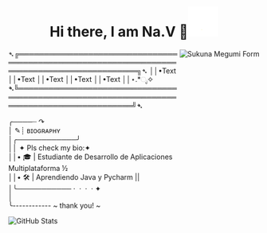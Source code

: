 <h1 align="center">Hi there, I am Na.V 👑<img src="https://github.com/Kathryn-Jie/Kathryn-Jie/blob/main/wave.gif" width="60px"/></h1>
  <img src="https://acortar.link/Z9vORw" alt="Sukuna Megumi Form" align="right" height="600px">
  
➴╔════════════════════════════════════════════════════════════════════════════════════════════╗➴
││•Text
││•Text
││•Text
││•Text
││•Text
││⋆.*ೃ✧
➴╚═══════════════════════════════════════════════════════════════════════════════════════════╝➴


╭────┈ ↷  
│           ✎┊ ʙɪᴏɢʀᴀᴘʜʏ  
│╭────────────╯  
││ ✦ Pls check my bio:✦  
││• 🎓 | Estudiante de Desarrollo de Aplicaciones Multiplataforma ½  
││• 🛠️ | Aprendiendo Java y Pycharm 
||
│╰─────────── ·﻿ ﻿ ﻿· ﻿ ·﻿ ﻿ ﻿· ﻿✦  
│  
╰------------ ~ thank you! ~  


![GitHub Stats](https://github-readme-stats.vercel.app/api?username=juanperez&show_icons=true&theme=radical)
